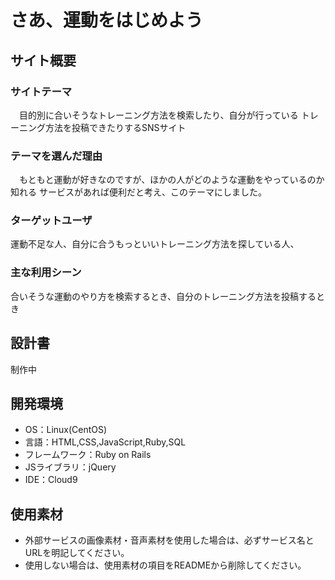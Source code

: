 # さあ、運動をはじめよう

## サイト概要
### サイトテーマ
　目的別に合いそうなトレーニング方法を検索したり、自分が行っている
トレーニング方法を投稿できたりするSNSサイト

### テーマを選んだ理由
　もともと運動が好きなのですが、ほかの人がどのような運動をやっているのか知れる
サービスがあれば便利だと考え、このテーマにしました。

### ターゲットユーザ
運動不足な人、自分に合うもっといいトレーニング方法を探している人、

### 主な利用シーン
合いそうな運動のやり方を検索するとき、自分のトレーニング方法を投稿するとき

## 設計書
制作中

## 開発環境
- OS：Linux(CentOS)
- 言語：HTML,CSS,JavaScript,Ruby,SQL
- フレームワーク：Ruby on Rails
- JSライブラリ：jQuery
- IDE：Cloud9

## 使用素材
- 外部サービスの画像素材・音声素材を使用した場合は、必ずサービス名とURLを明記してください。
- 使用しない場合は、使用素材の項目をREADMEから削除してください。